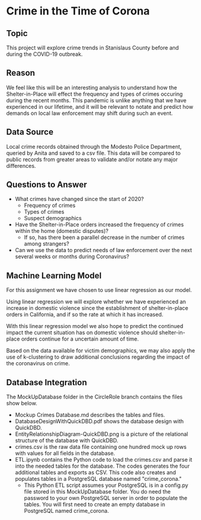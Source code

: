 # Crime in the Time of Corona
## Topic

This project will explore crime trends in Stanislaus County before and during the COVID-19 outbreak.

## Reason

We feel like this will be an interesting analysis to understand how the Shelter-in-Place will effect the frequency and types of crimes occuring during the recent months.  This pandemic is unlike anything that we have experienced in our lifetime, and it will be relevant to notate and predict how demands on local law enforcement may shift during such an event.

## Data Source

Local crime records obtained through the Modesto Police Department, queried by Anita and saved to a csv file.  This data will be compared to public records from greater areas to validate and/or notate any major differences.

## Questions to Answer

- What crimes have changed since the start of 2020?
  - Frequency of crimes
  - Types of crimes
  - Suspect demographics
- Have the Shelter-in-Place orders increased the frequency of crimes within the home (domestic disputes)?
  - If so, has there been a parallel decrease in the number of crimes among strangers?
- Can we use the data to predict needs of law enforcement over the next several weeks or months during Coronavirus?

## Machine Learning Model
For this assignment we have chosen to use linear regression as our model. 

Using linear regression we will explore whether we have experienced an increase in domestic violence since the establishment of shelter-in-place orders in California, and if so the rate at which it has increased. 

With this linear regression model we also hope to predict the continued impact the current situation has on domestic violence should shelter-in-place orders continue for a uncertain amount of time. 

Based on the data available for victim demographics, we may also apply the use of k-clustering to draw additional conclusions regarding the impact of the coronavirus on crime. 

## Database Integration
The MockUpDatabase folder in the CircleRole branch contains the files show below.

- Mockup Crimes Database.md describes the tables and files.
- DatabaseDesignWithQuickDBD.pdf shows the database design with QuickDBD.
- EntityRelationshipDiagram-QuickDBD.png is a picture of the relational structure of the database with QuickDBD.
- crimes.csv is the raw data file containing one hundred mock up rows with values for all fields in the database.
- ETL.ipynb contains the Python code to load the crimes.csv and parse it into the needed tables for the database. The codes generates the four additional tables and exports as CSV. This code also creates and populates tables in a PostgreSQL database named "crime_corona."
  - This Python ETL script assumes your PostgreSQL is in a config.py file stored in this MockUpDatabase folder. You do need the password to your own PostgreSQL server in order to populate the tables. You will first need to create an empty database in PostgreSQL named crime_corona.